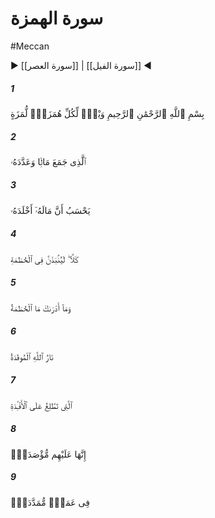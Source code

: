 # سورة الهمزة
#Meccan
▶ [[سورة العصر]] | [[سورة الفيل]] ◀
##### 1
<span class="ayah hovertext" data-hover="Woe to every (kind of) scandal-monger and-backbiter,">بِسْمِ ٱللَّهِ ٱلرَّحْمَٰنِ ٱلرَّحِيمِ وَيْلٌۭ لِّكُلِّ هُمَزَةٍۢ لُّمَزَةٍ</span>
##### 2
<span class="ayah hovertext" data-hover="Who pileth up wealth and layeth it by,">ٱلَّذِى جَمَعَ مَالًۭا وَعَدَّدَهُۥ</span>
##### 3
<span class="ayah hovertext" data-hover="Thinking that his wealth would make him last for ever!">يَحْسَبُ أَنَّ مَالَهُۥٓ أَخْلَدَهُۥ</span>
##### 4
<span class="ayah hovertext" data-hover="By no means! He will be sure to be thrown into That which Breaks to Pieces,">كَلَّا ۖ لَيُنۢبَذَنَّ فِى ٱلْحُطَمَةِ</span>
##### 5
<span class="ayah hovertext" data-hover="And what will explain to thee That which Breaks to Pieces?">وَمَآ أَدْرَىٰكَ مَا ٱلْحُطَمَةُ</span>
##### 6
<span class="ayah hovertext" data-hover="(It is) the Fire of (the Wrath of) Allah kindled (to a blaze),">نَارُ ٱللَّهِ ٱلْمُوقَدَةُ</span>
##### 7
<span class="ayah hovertext" data-hover="The which doth mount (Right) to the Hearts:">ٱلَّتِى تَطَّلِعُ عَلَى ٱلْأَفْـِٔدَةِ</span>
##### 8
<span class="ayah hovertext" data-hover="It shall be made into a vault over them,">إِنَّهَا عَلَيْهِم مُّؤْصَدَةٌۭ</span>
##### 9
<span class="ayah hovertext" data-hover="In columns outstretched.">فِى عَمَدٍۢ مُّمَدَّدَةٍۭ</span>
